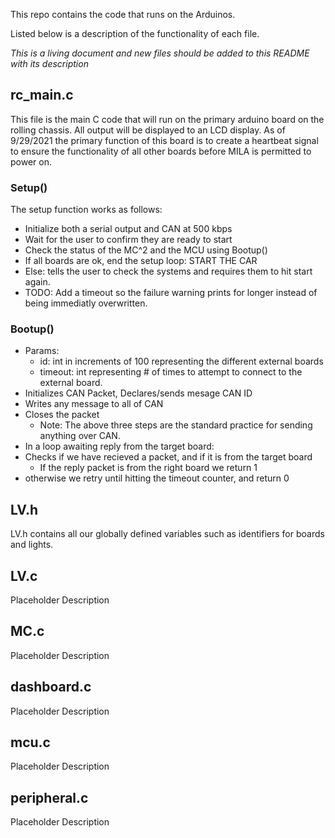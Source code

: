 This repo contains the code that runs on the Arduinos.

Listed below is a description of the functionality of each file.

*This is a living document and new files should be added to this README with its description*


## rc_main.c
This file is the main C code that will run on the primary arduino board on the rolling chassis. All output will be displayed to an LCD display. As of 9/29/2021 the primary function of this board is to create a heartbeat signal to ensure the functionality of all other boards before MILA is permitted to power on.

### Setup()
The setup function works as follows:
- Initialize both a serial output and CAN at 500 kbps
- Wait for the user to confirm they are ready to start
- Check the status of the MC^2 and the MCU using Bootup()
- If all boards are ok, end the setup loop: START THE CAR
- Else: tells the user to check the systems and requires them to hit start again. 
- TODO: Add a timeout so the failure warning prints for longer instead of being immediatly overwritten. 
### Bootup()
- Params:
  - id: int in increments of 100 representing the different external boards
  - timeout: int representing # of times to attempt to connect to the external board.
- Initializes CAN Packet, Declares/sends mesage CAN ID 
- Writes any message to all of CAN
- Closes the packet
  - Note: The above three steps are the standard practice for sending anything over CAN.
- In a loop awaiting reply from the target board:
- Checks if we have recieved a packet, and if it is from the target board
  - If the reply packet is from the right board we return 1
- otherwise we retry until hitting the timeout counter, and return 0

## LV.h
LV.h contains all our globally defined variables such as identifiers for boards and lights.
## LV.c
Placeholder Description
## MC.c
Placeholder Description
## dashboard.c
Placeholder Description
## mcu.c
Placeholder Description
## peripheral.c
Placeholder Description

